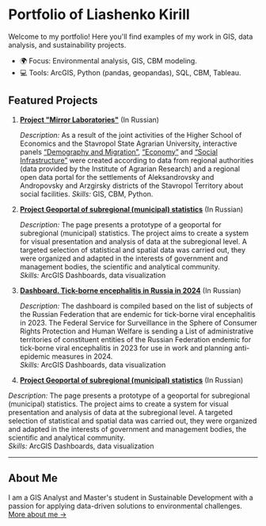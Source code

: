 # Portfolio of Liashenko Kirill

Welcome to my portfolio! Here you'll find examples of my work in GIS, data analysis, and sustainability projects.  
- 🌍 Focus: Environmental analysis, GIS, CBM modeling.  
- 💻 Tools: ArcGIS, Python (pandas, geopandas), SQL, CBM, Tableau.  

## Featured Projects
1. **[Project "Mirror Laboratories"](https://geoportal.hse.ru/portal/apps/storymaps/stories/93c0e34807a94576a5ee8e002fd5bffc)** (In Russian)

   *Description:* As a result of the joint activities of the Higher School of Economics and the Stavropol State Agrarian University, interactive panels [“Demography and Migration”](https://geoportal.hse.ru/portal/apps/dashboards/2caf8086c23543188396c824cb769661), [“Economy”](https://geoportal.hse.ru/portal/apps/dashboards/ba748009f2ad4963af7d1ff2777b97fe) and [“Social Infrastructure”](https://geoportal.hse.ru/portal/apps/dashboards/11e3920c23024bac95ba3da5b95631e5) were created according to data from regional authorities (data provided by the Institute of Agrarian Research) and a regional open data portal for the settlements of Aleksandrovsky and Andropovsky and Arzgirsky districts of the Stavropol Territory about social facilities.
   *Skills:* GIS, CBM, Python.  

3. **[Project Geoportal of subregional (municipal) statistics](https://geoportal.hse.ru/portal/apps/storymaps/stories/4507c1bebaa04d788c5116af2755fbd7)**  (In Russian)

   *Description:* The page presents a prototype of a geoportal for subregional (municipal) statistics. The project aims to create a system for visual presentation and analysis of data at the subregional level. A targeted selection of statistical and spatial data was carried out, they were organized and adapted in the interests of government and management bodies, the scientific and analytical community.  
   *Skills:* ArcGIS Dashboards, data visualization
   
  4. **[Dashboard. Tick-borne encephalitis in Russia in 2024](https://geoportal.hse.ru/portal/apps/dashboards/330dc125e2c84e50b78617300194fbbb)**  (In Russian)

     *Description:* The dashboard is compiled based on the list of subjects of the Russian Federation that are endemic for tick-borne viral encephalitis in 2023.
The Federal Service for Surveillance in the Sphere of Consumer Rights Protection and Human Welfare is sending a List of administrative territories of constituent entities of the Russian Federation endemic for tick-borne viral encephalitis in 2023 for use in work and planning anti-epidemic measures in 2024.  
   *Skills:* ArcGIS Dashboards, data visualization
   
  3. **[Project Geoportal of subregional (municipal) statistics](https://geoportal.hse.ru/portal/apps/storymaps/stories/4507c1bebaa04d788c5116af2755fbd7)**  (In Russian)
     
   *Description:* The page presents a prototype of a geoportal for subregional (municipal) statistics. The project aims to create a system for visual presentation and analysis of data at the subregional level. A targeted selection of statistical and spatial data was carried out, they were organized and adapted in the interests of government and management bodies, the scientific and analytical community.  
   *Skills:* ArcGIS Dashboards, data visualization
   
---

## About Me
I am a GIS Analyst and Master's student in Sustainable Development with a passion for applying data-driven solutions to environmental challenges.  
[More about me →](contact.md)

